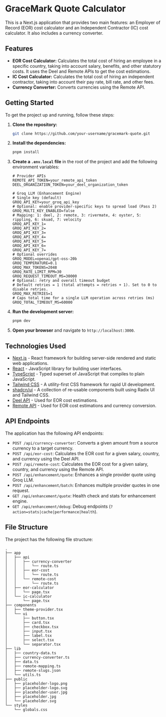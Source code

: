 # GraceMark Quote Calculator

This is a Next.js application that provides two main features: an Employer of Record (EOR) cost calculator and an Independent Contractor (IC) cost calculator. It also includes a currency converter.

## Features

- **EOR Cost Calculator:** Calculates the total cost of hiring an employee in a specific country, taking into account salary, benefits, and other statutory costs. It uses the Deel and Remote APIs to get the cost estimations.
- **IC Cost Calculator:** Calculates the total cost of hiring an independent contractor, taking into account their pay rate, bill rate, and other fees.
- **Currency Converter:** Converts currencies using the Remote API.

## Getting Started

To get the project up and running, follow these steps:

1. **Clone the repository:**
   ```bash
   git clone https://github.com/your-username/gracemark-quote.git
   ```
2. **Install the dependencies:**
   ```bash
   pnpm install
   ```
3. **Create a `.env.local` file** in the root of the project and add the following environment variables:
    ```
    # Provider APIs
    REMOTE_API_TOKEN=your_remote_api_token
    DEEL_ORGANIZATION_TOKEN=your_deel_organization_token

    # Groq LLM (Enhancement Engine)
    # Single key (default)
    GROQ_API_KEY=your_groq_api_key
    # Optional: enable provider-specific keys to spread load (Pass 2)
    GROQ_MULTI_KEY_ENABLED=false
    # Mapping: 1: deel, 2: remote, 3: rivermate, 4: oyster, 5: rippling, 6: skuad, 7: velocity
    GROQ_API_KEY_1=
    GROQ_API_KEY_2=
    GROQ_API_KEY_3=
    GROQ_API_KEY_4=
    GROQ_API_KEY_5=
    GROQ_API_KEY_6=
    GROQ_API_KEY_7=
    # Optional overrides
    GROQ_MODEL=openai/gpt-oss-20b
    GROQ_TEMPERATURE=0.1
    GROQ_MAX_TOKENS=2048
    GROQ_RATE_LIMIT_RPM=30
    GROQ_REQUEST_TIMEOUT_MS=30000
    # Optional: retry and overall timeout budget
    # Default retries = 1 (total attempts = retries + 1). Set to 0 to disable retries.
    GROQ_MAX_RETRIES=1
    # Caps total time for a single LLM operation across retries (ms)
    GROQ_TOTAL_TIMEOUT_MS=60000
    ```
4. **Run the development server:**
    ```bash
    pnpm dev
    ```
5. **Open your browser** and navigate to `http://localhost:3000`.

## Technologies Used

- [Next.js](https://nextjs.org/) - React framework for building server-side rendered and static web applications.
- [React](https://reactjs.org/) - JavaScript library for building user interfaces.
- [TypeScript](https://www.typescriptlang.org/) - Typed superset of JavaScript that compiles to plain JavaScript.
- [Tailwind CSS](https://tailwindcss.com/) - A utility-first CSS framework for rapid UI development.
- [shadcn/ui](https://ui.shadcn.com/) - A collection of re-usable components built using Radix UI and Tailwind CSS.
- [Deel API](https://developers.deel.com/) - Used for EOR cost estimations.
- [Remote API](https://developer.remote.com/) - Used for EOR cost estimations and currency conversion.

## API Endpoints

The application has the following API endpoints:

- `POST /api/currency-converter`: Converts a given amount from a source currency to a target currency.
- `POST /api/eor-cost`: Calculates the EOR cost for a given salary, country, and currency using the Deel API.
- `POST /api/remote-cost`: Calculates the EOR cost for a given salary, country, and currency using the Remote API.
- `POST /api/enhancement/quote`: Enhances a single provider quote using Groq LLM.
- `POST /api/enhancement/batch`: Enhances multiple provider quotes in one request.
- `GET /api/enhancement/quote`: Health check and stats for enhancement engine.
- `GET /api/enhancement/debug`: Debug endpoints (`?action=stats|cache|performance|health`).

## File Structure

The project has the following file structure:

```
.
├── app
│   ├── api
│   │   ├── currency-converter
│   │   │   └── route.ts
│   │   ├── eor-cost
│   │   │   └── route.ts
│   │   └── remote-cost
│   │       └── route.ts
│   ├── eor-calculator
│   │   └── page.tsx
│   └── ic-calculator
│       └── page.tsx
├── components
│   ├── theme-provider.tsx
│   └── ui
│       ├── button.tsx
│       ├── card.tsx
│       ├── checkbox.tsx
│       ├── input.tsx
│       ├── label.tsx
│       ├── select.tsx
│       └── separator.tsx
├── lib
│   ├── country-data.ts
│   ├── currency-converter.ts
│   ├── data.ts
│   ├── remote-mapping.ts
│   ├── remote-slugs.json
│   └── utils.ts
├── public
│   ├── placeholder-logo.png
│   ├── placeholder-logo.svg
│   ├── placeholder-user.jpg
│   ├── placeholder.jpg
│   └── placeholder.svg
└── styles
    └── globals.css
```
